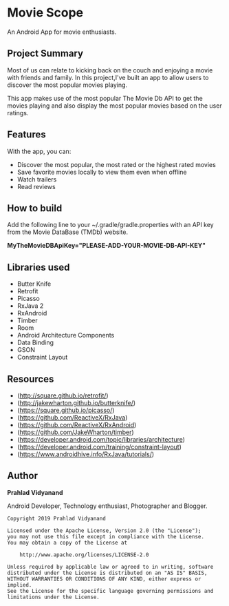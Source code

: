 # Movie Scope
An Android App for movie enthusiasts.

## Project Summary

Most of us can relate to kicking back on the couch and enjoying a movie with friends and family. In this project,I've built an app to allow users to discover the most popular movies playing.

This app makes use of the most popular The Movie Db API to get the movies playing and also display the most popular movies based on the user ratings. 

## Features
With the app, you can:

- Discover the most popular, the most rated or the highest rated movies
- Save favorite movies locally to view them even when offline
- Watch trailers
- Read reviews

## How to build
Add the following line to your ~/.gradle/gradle.properties with an API key from the Movie DataBase (TMDb) website.

**MyTheMovieDBApiKey="PLEASE-ADD-YOUR-MOVIE-DB-API-KEY"**

## Libraries used

- Butter Knife
- Retrofit
- Picasso
- RxJava 2
- RxAndroid
- Timber 
- Room
- Android Architecture Components
- Data Binding
- GSON
- Constraint Layout

## Resources

- (http://square.github.io/retrofit/)
- (http://jakewharton.github.io/butterknife/)
- (https://square.github.io/picasso/)
- (https://github.com/ReactiveX/RxJava)
- (https://github.com/ReactiveX/RxAndroid)
- (https://github.com/JakeWharton/timber)
- (https://developer.android.com/topic/libraries/architecture)
- (https://developer.android.com/training/constraint-layout)
- (https://www.androidhive.info/RxJava/tutorials/)

## Author

**Prahlad Vidyanand**

Android Developer, Technology enthusiast, Photographer and Blogger.


    Copyright 2019 Prahlad Vidyanand
 
    Licensed under the Apache License, Version 2.0 (the "License");
    you may not use this file except in compliance with the License.
    You may obtain a copy of the License at
 
        http://www.apache.org/licenses/LICENSE-2.0
 
    Unless required by applicable law or agreed to in writing, software
    distributed under the License is distributed on an "AS IS" BASIS,
    WITHOUT WARRANTIES OR CONDITIONS OF ANY KIND, either express or implied.
    See the License for the specific language governing permissions and
    limitations under the License.





